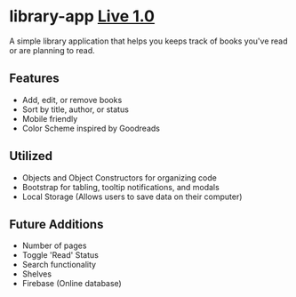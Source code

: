 # library-app [Live 1.0](https://awexli.github.io/library-app/)  
A simple library application that helps you keeps track of books you've read or are planning to read.  

## Features
- Add, edit, or remove books  
- Sort by title, author, or status  
- Mobile friendly  
- Color Scheme inspired by Goodreads  

## Utilized  
- Objects and Object Constructors for organizing code  
- Bootstrap for tabling, tooltip notifications, and modals
- Local Storage (Allows users to save data on their computer)  

## Future Additions  
- Number of pages  
- Toggle 'Read' Status
- Search functionality
- Shelves 
- Firebase (Online database)
